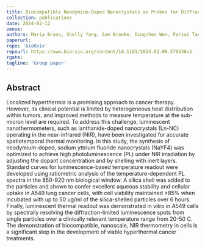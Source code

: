 ```yaml
---
title: Biocompatible Neodymium-Doped Nanocrystals as Probes for Diffraction-limited, in vitro Temperature Sensing
collection: publications
date: 2024-02-12
venue:
authors: Maria Bravo, Shelly Yang, Sam Brooke, Dingchen Wen, Farsai Taemaitree, Samantha Zaman, Hiroshi Uji-i, Susana Rocha, Paul Mulvaney, James A Hutchison
paperurl:
repo: 'bioRxiv'
repourl: https://www.biorxiv.org/content/10.1101/2024.02.08.579538v1
rgate:
tagline: 'Group paper'
---
```


<h2> Abstract </h2>
<p align= "justify">

Localized hyperthermia is a promising approach to cancer therapy. However, its clinical potential is limited by heterogeneous heat distribution within tumors, and improved methods to measure temperature at the sub-micron level are required. To address this challenge, luminescent nanothermometers, such as lanthanide-doped nanocrystals (Ln-NC) operating in the near-infrared (NIR), have been investigated for accurate spatiotemporal thermal monitoring. In this study, the synthesis of neodymium-doped, sodium yttrium fluoride nanocrystals (NaYF4) was optimized to achieve high photoluminescence (PL) under NIR irradiation by adjusting the dopant concentration and by shelling with inert layers. Standard curves for luminescence-based temperature readout were developed using ratiometric analysis of the temperature-dependent PL spectra in the 850-920 nm biological window. A silica shell was added to the particles and shown to confer excellent aqueous stability and cellular uptake in A549 lung cancer cells, with cell viability maintained >85% when incubated with up to 50 ug/ml of the silica-shelled particles over 6 hours. Finally, luminescent thermal readout was demonstrated in vitro in A549 cells by spectrally resolving the diffraction-limited luminescence spots from single particles over a clinically relevant temperature range from 20-50 C. The demonstration of biocompatible, nanoscale, NIR thermometry in cells is a significant step in the development of viable hyperthermal cancer treatments.
